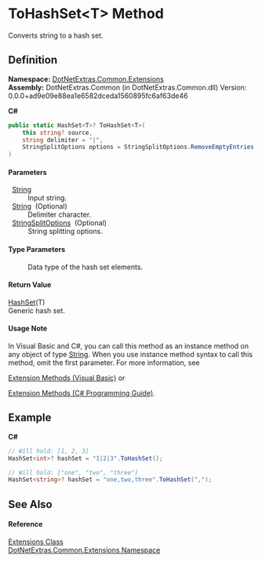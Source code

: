# ToHashSet&lt;T&gt; Method


Converts string to a hash set.



## Definition
**Namespace:** <a href="9184e3b0-90b9-a3bc-0ea0-71d3642c662f.md">DotNetExtras.Common.Extensions</a>  
**Assembly:** DotNetExtras.Common (in DotNetExtras.Common.dll) Version: 0.0.0+ad9e09e88ea1e6582dceda1560895fc6af63de46

**C#**
``` C#
public static HashSet<T>? ToHashSet<T>(
	this string? source,
	string delimiter = "|",
	StringSplitOptions options = StringSplitOptions.RemoveEmptyEntries|StringSplitOptions.TrimEntries
)

```



#### Parameters
<dl><dt>  <a href="https://learn.microsoft.com/dotnet/api/system.string" target="_blank" rel="noopener noreferrer">String</a></dt><dd>Input string.</dd><dt>  <a href="https://learn.microsoft.com/dotnet/api/system.string" target="_blank" rel="noopener noreferrer">String</a>  (Optional)</dt><dd>Delimiter character.</dd><dt>  <a href="https://learn.microsoft.com/dotnet/api/system.stringsplitoptions" target="_blank" rel="noopener noreferrer">StringSplitOptions</a>  (Optional)</dt><dd>String splitting options.</dd></dl>

#### Type Parameters
<dl><dt /><dd>Data type of the hash set elements.</dd></dl>

#### Return Value
<a href="https://learn.microsoft.com/dotnet/api/system.collections.generic.hashset-1" target="_blank" rel="noopener noreferrer">HashSet</a>(T)  
Generic hash set.

#### Usage Note
In Visual Basic and C#, you can call this method as an instance method on any object of type <a href="https://learn.microsoft.com/dotnet/api/system.string" target="_blank" rel="noopener noreferrer">String</a>. When you use instance method syntax to call this method, omit the first parameter. For more information, see <a href="https://docs.microsoft.com/dotnet/visual-basic/programming-guide/language-features/procedures/extension-methods" target="_blank" rel="noopener noreferrer">

Extension Methods (Visual Basic)</a> or <a href="https://docs.microsoft.com/dotnet/csharp/programming-guide/classes-and-structs/extension-methods" target="_blank" rel="noopener noreferrer">

Extension Methods (C# Programming Guide)</a>.

## Example


**C#**  
``` C#
// Will hold: [1, 2, 3]
HashSet<int>? hashSet = "1|2|3".ToHashSet();

// Will hold: ["one", "two", "three"]
HashSet<string>? hashSet = "one,two,three".ToHashSet(",");
```


## See Also


#### Reference
<a href="cd9aff4b-4a32-a8a4-5f57-e5fc9dbf4b67.md">Extensions Class</a>  
<a href="9184e3b0-90b9-a3bc-0ea0-71d3642c662f.md">DotNetExtras.Common.Extensions Namespace</a>  
